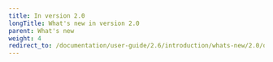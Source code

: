 ```yaml
---
title: In version 2.0
longTitle: What's new in version 2.0
parent: What's new
weight: 4
redirect_to: /documentation/user-guide/2.6/introduction/whats-new/2.0/overview
---
```

